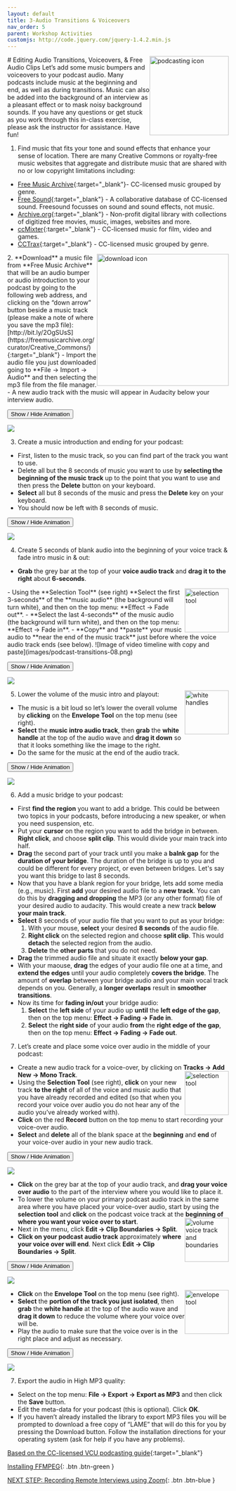 ```yaml
---
layout: default
title: 3-Audio Transitions & Voiceovers
nav_order: 5
parent: Workshop Activities
customjs: http://code.jquery.com/jquery-1.4.2.min.js
---
```

<img src="images/podcast-transitions-01.png" style="float:right;width:180px;" alt="podcasting icon"> 
# Editing Audio Transitions, Voiceovers, & Free Audio Clips
Let’s add some music bumpers and voiceovers to your podcast audio. Many podcasts include music at the beginning and end, as well as during transitions. Music can also be added into the background of an interview as a pleasant effect or to mask noisy background sounds. If you have any questions or get stuck as you work through this in-class exercise, please ask the instructor for assistance.  Have fun!

1. Find music that fits your tone and sound effects that enhance your sense of location. There are many Creative Commons or royalty-free music websites that aggregate and distribute music that are shared with no or low copyright limitations including:
- [Free Music Archive](https://freemusicarchive.org/curator/Creative_Commons/){:target="_blank"}- CC-licensed music grouped by genre.
- [Free Sound](https://freesound.org/browse/){:target="_blank"} - A collaborative database of CC-licensed sound. Freesound focusses on sound and sound effects, not music. 
- [Archive.org](https://archive.org/details/opensource_audio){:target="_blank"} - Non-profit digital library with collections of digitized free movies, music, images, websites and more.
- [ccMixter](http://ccmixter.org/find-music){:target="_blank"} - CC-licensed music for film, video and games.
- [CCTrax](https://cctrax.com/){:target="_blank"} - CC-licensed music grouped by genre. 
<img src="images/podcast-transitions-02.png" style="float:right;width:300px;" alt="download icon"> 
2. **Download** a music file from **Free Music Archive** that will be an audio bumper or audio introduction to your podcast by going to the following web address, and clicking on the “down arrow” button beside a music track (please make a note of where you save the mp3 file): [http://bit.ly/2OgSUsS](https://freemusicarchive.org/curator/Creative_Commons/){:target="_blank"} 
- Import the audio file you just downloaded going to **File -> Import -> Audio** and then selecting the mp3 file from the file manager. 
- A new audio track with the music will appear in Audacity below your interview audio.

<button onclick="toggle('gif1')">Show / Hide Animation </button>
<div id="gif1">
<img src="images/podcast-transitions-03.gif">
</div>

3. Create a music introduction and ending for your podcast: 
- First, listen to the music track, so you can find part of the track you want to use. 
- Delete all but the 8 seconds of music you want to use by **selecting the beginning of the music track** up to the point that you want to use and then press the **Delete** button on your keyboard. 
- **Select** all but 8 seconds of the music and press the **Delete** key on your keyboard. 
- You should now be left with 8 seconds of music.

<button onclick="toggle('gif2')">Show / Hide Animation </button>
<div id="gif2">
<img src="images/podcast-transitions-04.gif">
</div>

4. Create 5 seconds of blank audio into the beginning of your voice track & fade intro music in & out:
- **Grab** the grey bar at the top of your **voice audio track** and **drag it to the right** about **6-seconds**. 
<img src="images/selecting-tool.png" style="float:right;width:100px;" alt="selection tool"> 
- Using the **Selection Tool** (see right) **Select the first 3-seconds** of the **music audio** (the background will turn white), and then on the top menu: **Effect -> Fade out**.
- **Select the last 4-seconds** of the music audio (the background will turn white), and then on the top menu: **Effect -> Fade in**.
- **Copy** and **paste** your music audio to **near the end of the music track** just before where the voice audio track ends (see below).
![Image of video timeline with copy and paste](images/podcast-transitions-08.png)

<button onclick="toggle('gif3')">Show / Hide Animation </button>
<div id="gif3">
<img src="images/podcast-transitions-09.gif">
</div>

5. Lower the volume of the music intro and playout: <img src="images/podcast-transitions-10.png" style="float:right;width:100px;" alt="white handles"> 
- The music is a bit loud so let’s lower the overall volume by **clicking** on the **Envelope Tool** on the top menu (see right).
- **Select** the **music intro audio track**, then **grab** the **white handle** at the top of the audio wave and **drag it down** so that it looks something like the image to the right.
- Do the same for the music at the end of the audio track.

<button onclick="toggle('gif4')">Show / Hide Animation </button>
<div id="gif4">
<img src="images/podcast-transitions-11.gif">
</div>

6. Add a music bridge to your podcast:
- First **find the region** you want to add a bridge. This could be between two topics in your podcasts, before introducing a new speaker, or when you need suspension, etc.
- Put your **cursor** on the region you want to add the bridge in between. **Right click**, and choose **split clip**. This would divide your main track into half.
- **Drag** the second part of your track until you make a **balnk gap** for the **duration of your bridge**. The duration of the bridge is up to you and could be different for every project, or even between bridges. Let's say you want this bridge to last 8 seconds.
- Now that you have a blank region for your bridge, lets add some media (e.g., music). First **add** your desired audio file to a **new track**. You can do this by **dragging and dropping** the MP3 (or any other format) file of your desired audio to audacity. This would create a new track **below your main track**.
- **Select** 8 seconds of your audio file that you want to put as your bridge:
  1. With your mouse, **select** your desired **8 seconds** of the audio file.
  2. **Right click** on the selected region and choose **split clip**. This would **detach** the selected region from the audio.
  3. **Delete** the **other parts** that you do not need.
- **Drag** the trimmed audio file and situate it exactly **below your gap**.
- With your maouse, **drag** the edges of your audio file one at a time, and **extend the edges** until your audio completely **covers the bridge**. The amount of **overlap** between your bridge audio and your main vocal track depends on you. Generally, a **longer overlaps** result in **smoother transitions**.
- Now its time for **fading in/out** your bridge audio:
  1. **Select** the **left side** of your audio up **until** the **left edge of the gap**, then on the top menu: **Effect -> Fading -> Fade in**.
  2. **Select** the **right side** of your audio **from** the **right edge of the gap**, then on the top menu: **Effect -> Fading -> Fade out**.

7. Let’s create and place some voice over audio in the middle of your podcast:
- Create a new audio track for a voice-over, by clicking on **Tracks -> Add New -> Mono Track**.  <img src="images/selecting-tool.png" style="float:right;width:100px;" alt="selection tool"> 
- Using the **Selection Tool** (see right), **click** on your new track **to the right** of all of the voice and music audio that you have already recorded and edited (so that when you record your voice over audio you do not hear any of the audio you’ve already worked with).
- **Click** on the red **Record** button on the top menu to start recording your voice-over audio.
- **Select** and **delete** all of the blank space at the **beginning** and **end** of your voice-over audio in your new audio track.

<button onclick="toggle('gif5')">Show / Hide Animation </button>
<div id="gif5">
<img src="images/podcast-transitions-13.gif">
</div>

- **Click** on the grey bar at the top of your audio track, and **drag your voice over audio** to the part of the interview where you would like to place it.
- To lower the volume on your primary podcast audio track in the same area where you have placed your voice-over audio, start by using the **selection tool** and **click** on the podcast voice track at the **beginning of where you want your voice over to start**.<img src="images/podcast-transitions-15.png" style="float:right;width:100px;" alt="volume voice track and boundaries"> 
- Next in the menu, click **Edit -> Clip Boundaries -> Split**.
- **Click on your podcast audio track** approximately **where your voice over will end**. Next click **Edit -> Clip Boundaries -> Split**.

<button onclick="toggle('gif6')">Show / Hide Animation </button>
<div id="gif6">
<img src="images/podcast-transitions-16.gif">
</div>

- **Click** on the **Envelope Tool** on the top menu (see right). <img src="images/envelope-tool .png" style="float:right;width:100px;" alt="envelope tool"> 
- **Select** the **portion of the track you just isolated**, then **grab** the **white handle** at the top of the audio wave and **drag it down** to reduce the volume where your voice over will be.
- Play the audio to make sure that the voice over is in the right place and adjust as necessary.

<button onclick="toggle('gif7')">Show / Hide Animation </button>
<div id="gif7">
<img src="images/podcast-transitions-18.gif">
</div>

7. Export the audio in High MP3 quality:
- Select on the top menu: **File -> Export -> Export as MP3** and then click the **Save** button.
- Edit the meta-data for your podcast (this is optional). Click **OK**.
- If you haven’t already installed the library to export MP3 files you will be prompted to download a free copy of “LAME” that will do this for you by pressing the Download button. Follow the installation directions for your operating system (ask for help if you have any problems).

[Based on the CC-licensed VCU podcasting guide](https://guides.library.vcu.edu/podcast/editing){:target="_blank"}

<script>  

    function toggle(input) {
        var x = document.getElementById(input);
        if (x.style.display === "none") {
            x.style.display = "block";
        } else {
            x.style.display = "none";
        }
    }
</script>

[Installing FFMPEG](ffmpeg.html){: .btn .btn-green }

[NEXT STEP: Recording Remote Interviews using Zoom](recording-remote-interviews.html){: .btn .btn-blue }
